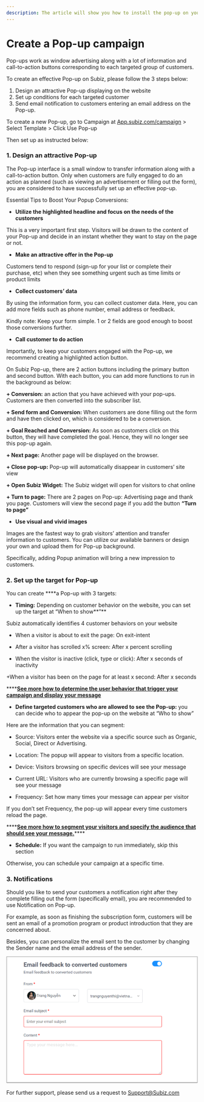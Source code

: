 ```yaml
---
description: The article will show you how to install the pop-up on your website.
---
```


# Create a Pop-up campaign

Pop-ups work as window advertising along with a lot of information and call-to-action buttons corresponding to each targeted group of customers.

To create an effective Pop-up on Subiz, please follow the 3 steps below:

1. Design an attractive Pop-up displaying on the website
2. Set up conditions for each targeted customer
3. Send email notification to customers entering an email address on the Pop-up.

To create a new Pop-up, go to Campaign at [App.subiz.com/campaign](https://app.subiz.com/campaigns) &gt; Select Template &gt; Click Use Pop-up 

Then set up as instructed below:

### **1. Design an attractive Pop-up**

The Pop-up interface is a small window to transfer information along with a call-to-action button. Only when customers are fully engaged to do an action as planned \(such as viewing an advertisement or filling out the form\), you are considered to have successfully set up an effective pop-up.

Essential Tips to Boost Your Popup Conversions:

* **Utilize the highlighted headline and focus on the needs of the customers**

This is a very important first step. Visitors will be drawn to the content of your Pop-up and decide in an instant whether they want to stay on the page or not.

*  **Make an attractive offer in the Pop-up**

Customers tend to respond \(sign-up for your list or complete their purchase, etc\) when they see something urgent such as time limits or product limits

* **Collect customers’ data**

By using the information form, you can collect customer data. Here, you can add more fields such as phone number, email address or feedback.

Kindly note: Keep your form simple. 1 or 2 fields are good enough to boost those conversions further.

* **Call customer to do action** 

Importantly, to keep your customers engaged with the Pop-up, we recommend creating a highlighted action button.

On Subiz Pop-up, there are 2 action buttons including the primary button and second button. With each button, you can add more functions to run in the background as below:

**+ Conversion:** an action that you have achieved with your pop-ups. Customers are then converted into the subscriber list.

**+ Send form and Conversion:** When customers are done filling out the form and have then clicked on, which is considered to be a conversion.

**+ Goal Reached and Conversion:** As soon as customers click on this button, they will have completed the goal. Hence, they will no longer see this pop-up again. 

**+ Next page:** Another page will be displayed on the browser.

**+ Close pop-up:** Pop-up will automatically disappear in customers’ site view

**+ Open Subiz Widget:** The Subiz widget will open for visitors to chat online

**+ Turn to page:** There are 2 pages on Pop-up: Advertising page and thank you page. Customers will view the second page if you add the button **“Turn to page”**  

* **Use visual and vivid images**

Images are the fastest way to grab visitors’ attention and transfer information to customers. You can utilize our available banners or design your own and upload them for Pop-up background.

Specifically, adding Popup animation will bring a new impression to customers.

### **2. Set up the target for Pop-up**

You can create ****a Pop-up with 3 targets:

* **Timing:** Depending on customer behavior on the website, you can set up the target at “When to show**”**

Subiz automatically identifies 4 customer behaviors on your website

+ When a visitor is about to exit the page: On exit-intent

+ After a visitor has scrolled x% screen: After x percent scrolling

+ When the visitor is inactive \(click, type or click\): After x seconds of inactivity

+When a visitor has been on the page for at least x second: After x seconds

\*\*\*\*[**See more how to determine the user behavior that trigger your campaign and display your message**](https://help.subiz.com/su-dung-subiz-nang-cao/pop-up-chuyen-doi-khach-hang/huong-dan-su-dung-dieu-kien-thoi-diem-chay-pop-up)

* **Define targeted customers who are allowed to see the Pop-up:** you can decide who to appear the pop-up on the website at “Who to show”

Here are the information that you can segment:

+ Source: Visitors enter the website via a specific source such as Organic, Social, Direct or Advertising.

+ Location: The popup will appear to visitors from a specific location. 

+ Device: Visitors browsing on specific devices will see your message

+ Current URL: Visitors who are currently browsing a specific page will see your message

+ Frequency: Set how many times your message can appear per visitor  


If you don’t set Frequency, the pop-up will appear every time customers reload the page.

\*\*\*\*[**See more how to segment your visitors and specify the audience that should see your message.**](https://help.subiz.com/su-dung-subiz-nang-cao/pop-up-chuyen-doi-khach-hang/huong-dan-su-dung-dieu-kien-doi-tuong-khach-hang-chay-pop-up)\*\*\*\*

* **Schedule:** If you want the campaign to run immediately, skip this section

Otherwise, you can schedule your campaign at a specific time.

### **3. Notifications**

Should you like to send your customers a notification right after they complete filling out the form \(specifically email\), you are recommended to use Notification on Pop-up.

For example, as soon as finishing the subscription form, customers will be sent an email of a promotion program or product introduction that they are concerned about.

Besides, you can personalize the email sent to the customer by changing the Sender name and the email address of the sender.

![Notification from Pop-up](../.gitbook/assets/a2.png)

  
For further support, please send us a request to Support@Subiz.com  


  


  
  
  




  
  


  


